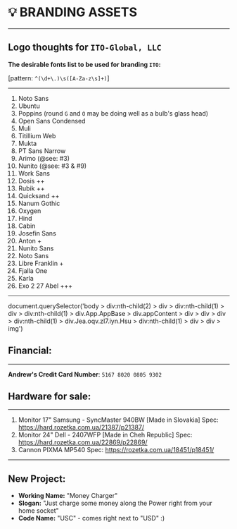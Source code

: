 # 💡 BRANDING ASSETS

----

## Logo thoughts for `ITO-Global, LLC`
**The desirable fonts list to be used for branding `ITO`:**

[pattern: `^(\d+\.)\s([A-Za-z\s]+)`]

----
1. Noto Sans
2. Ubuntu
3. Poppins (round `G` and `O` may be doing well as a bulb's glass head)
4. Open Sans Condensed
5. Muli
6. Titillium Web
7. Mukta
8. PT Sans Narrow
9. Arimo (@see: #3)
10. Nunito (@see: #3 & #9)
11. Work Sans
12. Dosis ++
13. Rubik ++
14. Quicksand ++
15. Nanum Gothic
16. Oxygen
17. Hind
18. Cabin
19. Josefin Sans
20. Anton +
21. Nunito Sans
22. Noto Sans
23. Libre Franklin +
24. Fjalla One
25. Karla
26. Exo 2
27 Abel +++
----


document.querySelector('body > div:nth-child(2) > div > div:nth-child(1) > div > div:nth-child(1) > div.App.AppBase > div.appContent > div > div > div > div:nth-child(1) > div.Jea.oqv.zI7.iyn.Hsu > div:nth-child(1) > div > div > img')


## Financial:

----
**Andrew's Credit Card Number**:
`5167 8020 0805 9302`



## Hardware for sale:

----
1. Monitor 17" Samsung - SyncMaster 940BW [Made in Slovakia] Spec: https://hard.rozetka.com.ua/21387/p21387/
2. Monitor 24" Dell - 2407WFP [Made in Cheh Republic] Spec: https://hard.rozetka.com.ua/22869/p22869/
3. Cannon PIXMA MP540 Spec: https://rozetka.com.ua/18451/p18451/


-----

## New Project:

 - **Working Name:** "Money Charger"
 - **Slogan:** "Just charge some money along the Power right from your home socket"
 - **Code Name:** "USC" - comes right next to "USD" :)




